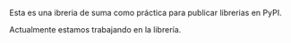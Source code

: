 Esta es una ibreria de suma como práctica 
para publicar librerias en PyPI.

Actualmente estamos trabajando en la librería.